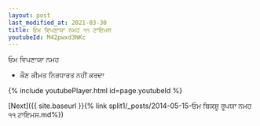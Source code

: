 ```yaml
---
layout: post
last_modified_at: 2021-03-30
title: ਓਮ ਵਿਪਣਾਯਾ ਨਮਹ ੧੧ ਟਾਇਮਸ
youtubeId: M42pwxd3NKc
---
```

 
 
 ਓਮ ਵਿਪਣਾਯਾ ਨਮਹ  
 
 -  ਕੌਣ ਕੀਮਤ ਨਿਰਧਾਰਤ ਨਹੀਂ ਕਰਦਾ 
 
  
 
  
 
 
 
 
 
 


{% include youtubePlayer.html id=page.youtubeId %}
 
[Next]({{ site.baseurl }}{% link  split1/_posts/2014-05-15-ਓਮ ਬਿਕਸ਼ੂ ਰੂਪਯਾ ਨਮਹ ੧੧ ਟਾਇਮਸ.md%})
 
